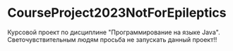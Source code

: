 # CourseProject2023NotForEpileptics
Курсовой проект по дисциплине "Программирование на языке Java". Светочувствительным людям просьба не запускать данный проект!!

